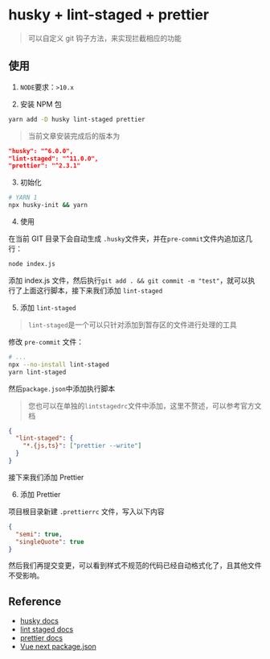 # husky + lint-staged + prettier

> 可以自定义 git 钩子方法，来实现拦截相应的功能

## 使用

1. `NODE`要求：`>10.x`

2. 安装 NPM 包

```sh
yarn add -D husky lint-staged prettier
```
> 当前文章安装完成后的版本为
```json
"husky": "^6.0.0",
"lint-staged": "^11.0.0",
"prettier": "^2.3.1"
```

3. 初始化

```sh
# YARN 1
npx husky-init && yarn
```

4. 使用

在当前 GIT 目录下会自动生成 `.husky`文件夹，并在`pre-commit`文件内追加这几行：

```sh
node index.js
```

添加 index.js 文件，然后执行`git add . && git commit -m "test"`，就可以执行了上面这行脚本，接下来我们添加 `lint-staged`

5. 添加 `lint-staged`

> `lint-staged`是一个可以只针对添加到暂存区的文件进行处理的工具

修改 `pre-commit` 文件：

```sh
# ...
npx --no-install lint-staged
yarn lint-staged
```

然后`package.json`中添加执行脚本

> 您也可以在单独的`lintstagedrc`文件中添加，这里不赘述，可以参考官方文档

```json
{
  "lint-staged": {
    "*.{js,ts}": ["prettier --write"]
  }
}
```

接下来我们添加 Prettier

6. 添加 Prettier

项目根目录新建 `.prettierrc` 文件，写入以下内容

```json
{
  "semi": true,
  "singleQuote": true
}
```

然后我们再提交变更，可以看到样式不规范的代码已经自动格式化了，且其他文件不受影响。

## Reference

- [husky docs](https://typicode.github.io/husky/)
- [lint staged docs](https://github.com/okonet/lint-staged)
- [prettier docs](https://prettier.io/docs/en/configuration.html)
- [Vue next package.json](https://github.com/vuejs/vue-next/blob/master/package.json)

